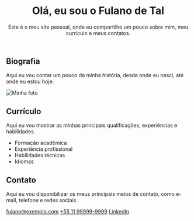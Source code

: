 <!-- Exemplo de código HTML para um site pessoal -->

<html>
<head>
    <title>Meu site pessoal</title>
    <link rel="stylesheet" href="style.css"> <!-- Link para o arquivo CSS -->
    <script src="script.js"></script> <!-- Link para o arquivo JavaScript -->
</head>
<body>
    <header>
        <h1>Olá, eu sou o Fulano de Tal</h1>
        <p>Este é o meu site pessoal, onde eu compartilho um pouco sobre mim, meu currículo e meus contatos.</p>
    </header>
    <section id="biografia">
        <h2>Biografia</h2>
        <p>Aqui eu vou contar um pouco da minha história, desde onde eu nasci, até onde eu estou hoje.</p>
        <img src="foto.jpg" alt="Minha foto"> <!-- Uma imagem minha -->
    </section>
    <section id="curriculo">
        <h2>Currículo</h2>
        <p>Aqui eu vou mostrar as minhas principais qualificações, experiências e habilidades.</p>
        <ul>
            <li>Formação acadêmica</li>
            <li>Experiência profissional</li>
            <li>Habilidades técnicas</li>
            <li>Idiomas</li>
        </ul>
    </section>
    <section id="contato">
        <h2>Contato</h2>
        <p>Aqui eu vou disponibilizar os meus principais meios de contato, como e-mail, telefone e redes sociais.</p>
        <a href="mailto:fulano@exemplo.com">fulano@exemplo.com</a> <!-- Um link para o meu e-mail -->
        <a href="tel:+5511999999999">+55 11 99999-9999</a> <!-- Um link para o meu telefone -->
        <a href="https://www.linkedin.com/in/fulano-de-tal/">LinkedIn</a> <!-- Um link para o meu perfil no LinkedIn -->
    </section>
</body>
</html>
